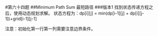 #第六十四题
##Minimum Path Sum
最短路径
###版本1
找到状态传递方程之后，使用动态规划求解。
状态方程为：dp[i][j] = min(dp[i-1][j] + dp[i][j-1])+grid[i-1][j-1]

注意：初始化第一行第一列需要注意边界条件。